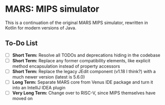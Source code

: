 # MARS: MIPS simulator

This is a continuation of the original MARS MIPS simulator, rewritten in Kotlin for modern versions of Java.

## To-Do List

* [ ] **Short Term:** Resolve all TODOs and deprecations hiding in the codebase
* [ ] **Short Term:** Replace any former compatibility elements, like explicit method encapsulation instead of property accessors
* [ ] **Short Term:** Replace the legacy JEdit component (v1.18 I think?) with a much newer version (latest is 5.6.0)
* [ ] **Long Term:** Separate MARS core from Venus IDE package and turn it into an IntelliJ IDEA plugin
* [ ] **Very Long Term:** Change over to RISC-V, since MIPS themselves have moved on